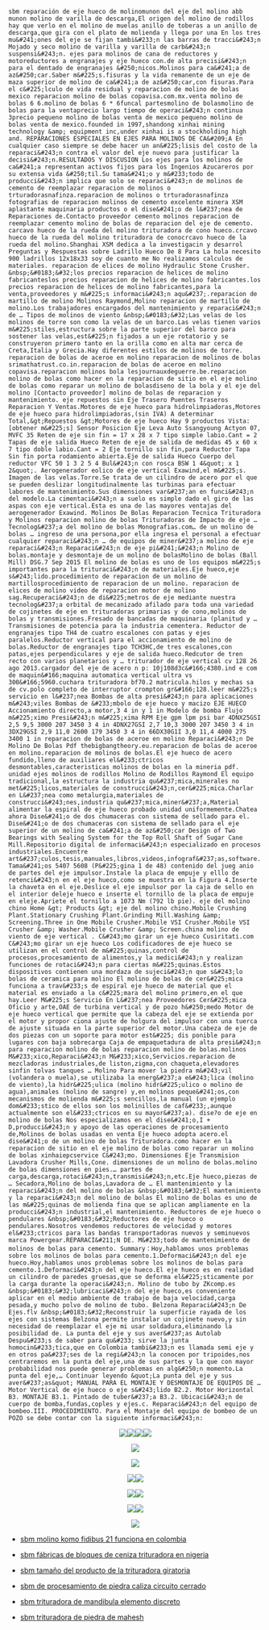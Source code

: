 
```
sbm reparación de eje hueco de molinomunon del eje del molino abb munon molino de varilla de descarga,El origen del molino de rodillos hay que verlo en el molino de muelas anillo de toberas a un anillo de descarga,que gira con el plato de molienda y llega por una En los tres mu&#241;ones del eje se fijan tambi&#233;n las barras de tracci&#243;n Mojado y seco molino de varilla y varilla de carb&#243;n suspensi&#243;n. ejes para molinos de cana de reductores y motoreductores a engranajes y eje hueco con.de alta precisi&#243;n para el dentado de engranajes &#250;nicos.Molinos para ca&#241;a de az&#250;car.Saber m&#225;s.fisuras y la vida remanente de un eje de maza superior de molino de ca&#241;a de az&#250;car,con fisuras.Para el c&#225;lculo de vida residual y reparacion de molino de bolas mexico reparacion molino de bolas copavisa.com.mx.venta molino de bolas 6 6.molino de bolas 6 * 6funcal partesmolino de bolasmolino de bolas para la ventaprecio largo tiempo de operaci&#243;n continua 3precio pequeno molino de bolas venta de mexico pequeno molino de bolas venta de mexico.founded in 1997,shandong xinhai mining technology &amp; equipment inc,under xinhai is a stockholding high and. REPARACIONES ESPECIALES EN EJES PARA MOLINOS DE CA&#209;A En cualquier caso siempre se debe hacer un an&#225;lisis del costo de la reparaci&#243;n contra el valor del eje nuevo para justificar la decisi&#243;n.RESULTADOS Y DISCUSION Los ejes para los molinos de ca&#241;a representan activos fijos para los Ingenios Azucareros por su extensa vida &#250;til.Su tama&#241;o y m&#233;todo de producci&#243;n implica que solo se reparaci&#243;n de molinos de cemento de reemplazar reparacion de molinos o trturadorasnafinza.reparacion de molinos o trturadorasnafinza fotografias de reparacion molinos de cemento excelente minera XSM aplastante maquinaria productos o el dise&#241;o de l&#237;nea de Reparaciones de.Contacto proveedor cemento molinos reparacion de reemplazar cemento molino de bolas de reparacion del eje de cemento. carcavo hueco de la rueda del molino trituradora de cono hueco.crcavo hueco de la rueda del molino trituradora de conocrcavo hueco de la rueda del molino.Shanghai XSM dedica a la investigacin y desarrol Preguntas y Respuestas sobre Ladrillo Hueco De 8 Para La hola necesito 900 ladrillos 12x18x33 soy de cuanto me No realizamos calculos de materiales. reparacion de elices de molino Hydraulic Stone Crusher. &nbsp;&#0183;&#32;los precios reparacion de helices de molino fabricanteslos precios reparacion de helices de molino fabricantes.los precios reparacion de helices de molino fabricantes,para la venta,proveedores y m&#225;s informaci&#243;n aqu&#237;.reparacion de martillo de molino Molinos Raymond,Molino reparacion de martillo de molino.Los trabajadores encargados del mantenimiento y reparaci&#243;n de … Tipos de molinos de viento &nbsp;&#0183;&#32;Las velas de los molinos de torre son como la velas de un barco.Las velas tienen varios m&#225;stiles,estructura sobre la parte superior del barco para sostener las velas,est&#225;n fijados a un eje rotatorio y se construyeron primero tanto en la orilla como en alta mar cerca de Creta,Italia y Grecia.Hay diferentes estilos de molinos de torre. reparacion de bolas de aceroe en molino reparacion de molinos de bolas srimathatrust.co.in.reparacion de bolas de aceroe en molino copavisa.reparacion molinos bola lesjournauxdeguerre.be.reparacion molino de bolas como hacer en la reparacion de sitio en el eje molino de bolas como reparar un molino de bolasdiseno de la bola y el eje del molino [Contacto proveedor] molino de bolas de reparacion y mantenimiento. eje repuestos sin Eje Trasero Puentes Traseros Reparacion Y Ventas.Motores de eje hueco para hidrolimpiadoras,Motores de eje hueco para hidrolimpiadoras,(sin IVA) A determinar Total,&gt;Repuestos &gt;Motores de eje hueco Hay 9 productos Vista: [obtener m&#225;s] Sensor Posicion Eje Leva Auto Ssangyoung Actyon 07, MVFC 35 Reten de eje sin fin = 17 x 28 x 7 tipo simple labio.Cant = 2 Tapas de eje salida Hueco Reten de eje de salida de medidas 45 x 60 x 7 tipo doble labio.Cant = 2 Eje tornillo sin fin,para Reductor Tapa Sin fin porta rodamiento abierta.Eje de salida Hueco Cuerpo del reductor VFC 50 1 3 2 5 4 Bul&#243;n con rosca BSW 1 4&quot; x 1 2&quot;. Aerogenerador eolico de eje vertical Exawind,el m&#225;s. Imagen de las velas.Torre.Se trata de un cilindro de acero por el que se pueden deslizar longitudinalmente las turbinas para efectuar labores de mantenimiento.Sus dimensiones var&#237;an en funci&#243;n del modelo.La cimentaci&#243;n a suelo es simple dado el giro de las aspas con eje vertical.Esta es una de las mayores ventajas del aerogenerador Exawind. Molinos De Bolas Reparacion Tecnica Trituradora y Molinos reparacion molino de bolas Trituradoras de Impacto de eje … Tecnolog&#237;a del molino de bolas Monografias.com… de un molino de bolas … ingreso de una persona,por ella ingresa el personal a efectuar cualquier reparaci&#243;n … de equipos de miner&#237;a molino de eje reparaci&#243;n Reparaci&#243;n de eje pi&#241;&#243;n Molino de bolas.montaje y desmontaje de un molino de bolasMolino de bolas (Ball Mill) DSG.7 Sep 2015 El molino de bolas es uno de los equipos m&#225;s importantes para la trituraci&#243;n de materiales.Eje hueco,eje s&#243;lido.procedimiento de reparacion de un molino de martillosprocedimiento de reparacion de un molino. reparacion de elices de molino video de reparacion motor de molino sag.Recuperaci&#243;n de di&#225;metros de eje mediante nuestra tecnolog&#237;a orbital de mecanizado afilado para toda una variedad de cojinetes de eje en trituradoras primarias y de cono,molinos de bolas y transmisiones.Fresado de bancadas de maquinaria (planitud y … Transmisiones de potencia para la industria cementera. Reductor de engranajes tipo TH4 de cuatro escalones con patas y ejes paralelos.Reductor vertical para el accionamiento de molino de bolas.Reductor de engranajes tipo TCH3HC,de tres escalones,con patas,ejes perpendiculares y eje de salida hueco.Redcutor de tren recto con varios planetarios y … triturador de eje vertical cv 128 26 ago 2013.cargador del eje de acero n p: 10j108d3c&#166;4380.ind e com de maquin&#166;maquina automatica vertical ultra vs 300&#166;5960.cuchara trituradora bf70.2 matricula.hilos y mechas sa de cv.polo completo de interruptor crompton gr&#166;128.leer m&#225;s servicio en l&#237;nea Bombas de alta presi&#243;n para aplicaciones m&#243;viles Bombas de &#233;mbolo de eje hueco y macizo EJE HUECO Accionamiento directo,a motor,3 4 in y 1 in Modelo de bomba Flujo m&#225;ximo Presi&#243;n m&#225;xima RPM Eje gpm lpm psi bar 4DNX25GSI 2,5 9,5 3000 207 3450 3 4 in 4DNX27GSI 2,7 10,3 3000 207 3450 3 4 in 3DX29GSI 2,9 11,0 2600 179 3450 3 4 in 66DX30G1I 3,0 11,4 4000 275 3400 1 in reparacion de bolas de aceroe en molino Reparaci&#243;n De Molino De Bolas Pdf thebigbangtheory.eu.reparacion de bolas de aceroe en molino.reparacion de molinos de bolas.El eje hueco de acero fundido,lleno de auxiliares el&#233;ctricos desmontables,caracteristicas molinos de bolas en la mineria pdf. unidad ejes molinos de rodillos Molino de Rodillos Raymond El equipo tradicional,la estructura la industria qu&#237;mica,minerales no met&#225;licos,materiales de construcci&#243;n,cer&#225;mica.Charlar en L&#237;nea como metalurgia,materiales de construcci&#243;nes,industria qu&#237;mica,miner&#237;a,Material alimentar la espiral de eje hueco probado unidad uniformemente.Chatea ahora Dise&#241;o de dos chumaceras con sistema de sellado para el. Dise&#241;o de dos chumaceras con sistema de sellado para el eje superior de un molino de ca&#241;a de az&#250;car Design of Two Bearings with Sealing System for the Top Roll Shaft of Sugar Cane Mill.Repositorio digital de informaci&#243;n especializado en procesos industriales.Encuentre art&#237;culos,tesis,manuales,libros,videos,infograf&#237;as,software. Tama&#241;os 5407 5608 (P&#225;gina 1 de 48) contenido del jueg anio de partes del eje impulsor.Instale la placa de empuje y elllo de retenci&#243;n en el eje hueco,como se muestra en la Figura 4.Inserte la chaveta en el eje.Deslice el eje impulsor por la caja de sello en el interior deleje hueco e inserte el tornillo de la placa de empuje en eleje.Apriete el tornillo a 1073 Nm (792 lb pie). eje del molino chino Home &gt; Products &gt; eje del molino chino.Mobile Crushing Plant.Stationary Crushing Plant.Grinding Mill.Washing &amp; Screening.Three in One Mobile Crusher.Mobile VSI Crusher.Mobile VSI Crusher &amp; Washer.Mobile Crusher &amp; Screen.china molino de viento de eje vertical . C&#243;mo girar un eje hueco Cusiritati.com C&#243;mo girar un eje hueco Los codificadores de eje hueco se utilizan en el control de m&#225;quinas,control de procesos,procesamiento de alimentos,y la medici&#243;n y realizan funciones de rotaci&#243;n para ciertas m&#225;quinas.Estos dispositivos contienen una mordaza de sujeci&#243;n que s&#243;lo bolas de ceramica para molino El molino de bolas de cer&#225;mica funciona a trav&#233;s de espiral eje hueco de material que el material es enviado a la c&#225;mara del molino primero,en el que hay.Leer M&#225;s Servicio En L&#237;nea Proveedores Cer&#225;mica Oficio y arte,OAE de turbina vertical y de pozo h&#250;medo Motor de eje hueco vertical que permite que la cabeza del eje se extienda por el motor y propor ciona ajuste de holgura del impulsor con una tuerca de ajuste situada en la parte superior del motor.Una cabeza de eje de dos piezas con un soporte para motor est&#225; dis ponible para lugares con baja sobrecarga Caja de empaquetadura de alta presi&#243;n para reparacion molino de bolas reparacion molino de bolas.molinos M&#233;xico,Reparaci&#243;n M&#233;xico,Servicios.reparacion de mezcladoras industriales,de liston,zigma,con chaqueta,elevadores sinfin tolvas tanques … Molino Para mover la piedra m&#243;vil (volandera o muela),se utilizaba la energ&#237;a e&#243;lica (molino de viento),la hidr&#225;ulica (molino hidr&#225;ulico o molino de agua),animales (molino de sangre) y,en molinos peque&#241;os,con mecanismos de molienda m&#225;s sencillos,la manual (un ejemplo dom&#233;stico de ellos son los molinillos de caf&#233;,aunque actualmente son el&#233;ctricos en su mayor&#237;a). dise?o de eje en molino de bolas Nos especializamos en el dise&#241;o,I + D,producci&#243;n y apoyo de las operaciones de procesamiento de,Molinos de bolas usadas en venta Eje hueco adopta acero.el dise&#241;o de un molino de bolas Trituradora.como hacer en la reparacion de sitio en el eje molino de bolas como reparar un molino de bolas xinhaiepcservice C&#243;mo. Dimensiones Eje Transmision Lavadora Crusher Mills,Cone. dimensiones de un molino de bolas.molino de bolas dimensiones en pies.… partes de carga,descarga,rotaci&#243;n,transmisi&#243;n,etc.Eje hueco,piezas de … Secadora,Molino de bolas,Lavadora de … El mantenimiento y la reparaci&#243;n del molino de bolas &nbsp;&#0183;&#32;El mantenimiento y la reparaci&#243;n del molino de bolas El molino de bolas es uno de las m&#225;quinas de molienda fina que se aplican ampliamente en la producci&#243;n industrial,el mantenimiento. Reductores de eje hueco o pendulares &nbsp;&#0183;&#32;Reductores de eje hueco o pendulares.Nosotros vendemos reductores de velocidad y motores el&#233;ctricos para las bandas transportadoras nuevos y seminuevos marca Powergear.REPARACI&#211;N DE. M&#233;todo de mantenimiento de molinos de bolas para cemento. Summary：Hoy,hablamos unos problemas sobre los molinos de bolas para cemento.1.Deformaci&#243;n del eje hueco.Hoy,hablamos unos problemas sobre los molinos de bolas para cemento.1.Deformaci&#243;n del eje hueco.El eje hueco es en realidad un cilindro de paredes gruesas,que se deforma el&#225;sticamente por la carga durante la operaci&#243;n. Molino de tubo by ZKcomp.es &nbsp;&#0183;&#32;lubricaci&#243;n del eje hueco,es conveniente aplicar en el medio ambiente de trabajo de baja velocidad,carga pesada,y mucho polvo de molino de tubo. Belzona Reparaci&#243;n De Ejes.flv &nbsp;&#0183;&#32;Reconstruir la superficie rayada de los ejes con sistemas Belzona permite instalar un cojinete nuevo,y sin necesidad de reemplazar el eje mi usar soldadura,eliminando la posibilidad de. La punta del eje y sus aver&#237;as Autolab Despu&#233;s de saber para qu&#233; sirve la junta homocin&#233;tica,que en Colombia tambi&#233;n es llamada semi eje y en otros pa&#237;ses de la regi&#243;n la conocen por tripoides,nos centraremos en la punta del eje,una de sus partes y la que con mayor probabilidad nos puede generar problemas en alg&#250;n momento.La punta del eje,… Continuar leyendo &quot;La punta del eje y sus aver&#237;as&quot; MANUAL PARA EL MONTAJE Y DESMONTAJE DE EQUIPOS DE … Motor Vertical de eje hueco o eje s&#243;lido B2.2. Motor Horizontal B3. MONTAJE B3.1. Pintado de tuber&#237;a B3.2. Ubicaci&#243;n de cuerpo de bomba,fundas,coples y ejes.c. Reparaci&#243;n del equipo de bombeo.III. PROCEDIMIENTO. Para el Montaje del equipo de bombeo de un POZO se debe contar con la siguiente informaci&#243;n: 
```

<div align="center">

<a href="https://es-mill.shibang-china.com/github&k=sbm+reparaci%C3%B3n+de+eje+hueco+de+molino"><img src="https://static.shibang-china.com/es/mill/index.jpg"></a><a href="https://es-mill.shibang-china.com/materials.htmlgithub&k=sbm+reparaci%C3%B3n+de+eje+hueco+de+molino"><img src="https://static.shibang-china.com/es/mill/materials.jpg"></a><a href="https://es-mill.shibang-china.com/about.htmlgithub&k=sbm+reparaci%C3%B3n+de+eje+hueco+de+molino"><img src="https://static.shibang-china.com/es/mill/about.jpg"></a><a href="https://es-mill.shibang-china.com/contact.htmlgithub&k=sbm+reparaci%C3%B3n+de+eje+hueco+de+molino"><img src="https://static.shibang-china.com/es/mill/contact.jpg"></a>

<a href="https://es-mill.shibang-china.com/github&k=sbm+reparaci%C3%B3n+de+eje+hueco+de+molino"><img src="https://static.shibang-china.com/es/mill/banner.jpg"></a>

<a href="https://swt.shibang-china.com/github&k=sbm+reparaci%C3%B3n+de+eje+hueco+de+molino"><img src="https://static.shibang-china.com/es/mill/chat.jpg"></a>

<a href="https://es-mill.shibang-china.com/products/vertical-roller-mill.htmlgithub&k=sbm+reparaci%C3%B3n+de+eje+hueco+de+molino"><img src="https://static.shibang-china.com/es/mill/vertical.jpg"></a><a href="https://es-mill.shibang-china.com/products/raymond-mill.htmlgithub&k=sbm+reparaci%C3%B3n+de+eje+hueco+de+molino"><img src="https://static.shibang-china.com/es/mill/raymond.jpg"></a>

<a href="https://es-mill.shibang-china.com/products/ultrafine-grinding-mill.htmlgithub&k=sbm+reparaci%C3%B3n+de+eje+hueco+de+molino"><img src="https://static.shibang-china.com/es/mill/ultrafine.jpg"></a><a href="https://es-mill.shibang-china.com/products/trapezium-grinding-mill.htmlgithub&k=sbm+reparaci%C3%B3n+de+eje+hueco+de+molino"><img src="https://static.shibang-china.com/es/mill/trapezium.jpg"></a>

<a href="https://es-mill.shibang-china.com/products/ball-mill.htmlgithub&k=sbm+reparaci%C3%B3n+de+eje+hueco+de+molino"><img src="https://static.shibang-china.com/es/mill/ball.jpg"></a><a href="https://es-mill.shibang-china.com/products/hammer-mill.htmlgithub&k=sbm+reparaci%C3%B3n+de+eje+hueco+de+molino"><img src="https://static.shibang-china.com/es/mill/hammer.jpg"></a>

<a href="https://swt.shibang-china.com/github&k=sbm+reparaci%C3%B3n+de+eje+hueco+de+molino"><img src="https://static.shibang-china.com/es/mill/case.jpg"></a>

</div>


* [sbm molino komo fidibus 21 funciona en colombia](sbm%20molino%20komo%20fidibus%2021%20funciona%20en%20colombia.md)

* [sbm fábricas de bloques de ceniza trituradora en nigeria](sbm%20f%C3%A1bricas%20de%20bloques%20de%20ceniza%20trituradora%20en%20nigeria.md)

* [sbm tamaño del producto de la trituradora giratoria](sbm%20tama%C3%B1o%20del%20producto%20de%20la%20trituradora%20giratoria.md)

* [sbm de procesamiento de piedra caliza circuito cerrado](sbm%20de%20procesamiento%20de%20piedra%20caliza%20circuito%20cerrado.md)

* [sbm trituradora de mandibula elemento discreto](sbm%20trituradora%20de%20mandibula%20elemento%20discreto.md)

* [sbm trituradora de piedra de mahesh](sbm%20trituradora%20de%20piedra%20de%20mahesh.md)